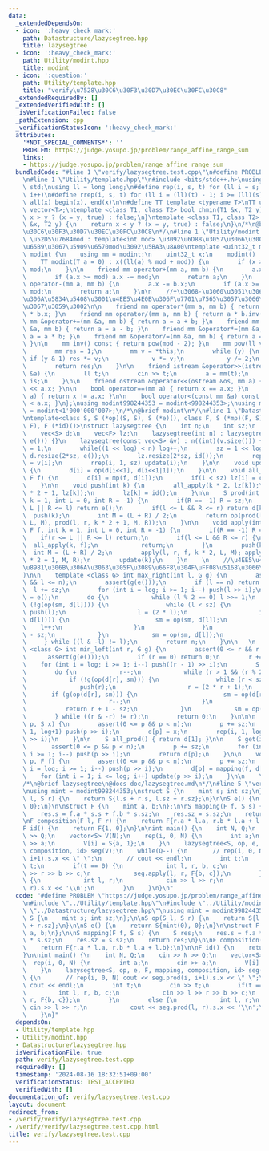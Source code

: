 ```yaml
---
data:
  _extendedDependsOn:
  - icon: ':heavy_check_mark:'
    path: Datastructure/lazysegtree.hpp
    title: lazysegtree
  - icon: ':heavy_check_mark:'
    path: Utility/modint.hpp
    title: modint
  - icon: ':question:'
    path: Utility/template.hpp
    title: "verify\u7528\u30C6\u30F3\u30D7\u30EC\u30FC\u30C8"
  _extendedRequiredBy: []
  _extendedVerifiedWith: []
  _isVerificationFailed: false
  _pathExtension: cpp
  _verificationStatusIcon: ':heavy_check_mark:'
  attributes:
    '*NOT_SPECIAL_COMMENTS*': ''
    PROBLEM: https://judge.yosupo.jp/problem/range_affine_range_sum
    links:
    - https://judge.yosupo.jp/problem/range_affine_range_sum
  bundledCode: "#line 1 \"verify/lazysegtree.test.cpp\"\n#define PROBLEM \"https://judge.yosupo.jp/problem/range_affine_range_sum\"\
    \n#line 1 \"Utility/template.hpp\"\n#include <bits/stdc++.h>\nusing namespace\
    \ std;\nusing ll = long long;\n#define rep(i, s, t) for (ll i = s; i < (ll)(t);\
    \ i++)\n#define rrep(i, s, t) for (ll i = (ll)(t) - 1; i >= (ll)(s); i--)\n#define\
    \ all(x) begin(x), end(x)\n\n#define TT template <typename T>\nTT using vec =\
    \ vector<T>;\ntemplate <class T1, class T2> bool chmin(T1 &x, T2 y) {\n    return\
    \ x > y ? (x = y, true) : false;\n}\ntemplate <class T1, class T2> bool chmax(T1\
    \ &x, T2 y) {\n    return x < y ? (x = y, true) : false;\n}\n/*\n@brief verify\u7528\
    \u30C6\u30F3\u30D7\u30EC\u30FC\u30C8\n*/\n#line 1 \"Utility/modint.hpp\"\n\n//\
    \ \u52D5\u7684mod : template<int mod> \u3092\u6D88\u3057\u3066\u3001\u4E0A\u306E\
    \u65B9\u3067\u5909\u6570mod\u3092\u5BA3\u8A00\ntemplate <uint32_t mod> struct\
    \ modint {\n    using mm = modint;\n    uint32_t x;\n    modint() : x(0) {}\n\
    \    TT modint(T a = 0) : x((ll(a) % mod + mod)) {\n        if (x >= mod) x -=\
    \ mod;\n    }\n\n    friend mm operator+(mm a, mm b) {\n        a.x += b.x;\n\
    \        if (a.x >= mod) a.x -= mod;\n        return a;\n    }\n    friend mm\
    \ operator-(mm a, mm b) {\n        a.x -= b.x;\n        if (a.x >= mod) a.x +=\
    \ mod;\n        return a;\n    }\n\n    //+\u3068-\u3060\u3051\u3067\u5341\u5206\
    \u306A\u5834\u5408\u3001\u4EE5\u4E0B\u306F\u7701\u7565\u3057\u3066\u826F\u3044\
    \u3067\u3059\u3002\n\n    friend mm operator*(mm a, mm b) { return (uint64_t)(a.x)\
    \ * b.x; }\n    friend mm operator/(mm a, mm b) { return a * b.inv(); }\n    friend\
    \ mm &operator+=(mm &a, mm b) { return a = a + b; }\n    friend mm &operator-=(mm\
    \ &a, mm b) { return a = a - b; }\n    friend mm &operator*=(mm &a, mm b) { return\
    \ a = a * b; }\n    friend mm &operator/=(mm &a, mm b) { return a = a * b.inv();\
    \ }\n\n    mm inv() const { return pow(mod - 2); }\n    mm pow(ll y) const {\n\
    \        mm res = 1;\n        mm v = *this;\n        while (y) {\n           \
    \ if (y & 1) res *= v;\n            v *= v;\n            y /= 2;\n        }\n\
    \        return res;\n    }\n\n    friend istream &operator>>(istream &is, mm\
    \ &a) {\n        ll t;\n        cin >> t;\n        a = mm(t);\n        return\
    \ is;\n    }\n\n    friend ostream &operator<<(ostream &os, mm a) { return os\
    \ << a.x; }\n\n    bool operator==(mm a) { return x == a.x; }\n    bool operator!=(mm\
    \ a) { return x != a.x; }\n\n    bool operator<(const mm &a) const { return x\
    \ < a.x; }\n};\nusing modint998244353 = modint<998244353>;\nusing modint1000000007\
    \ = modint<1'000'000'007>;\n/*\n@brief modint\n*/\n#line 1 \"Datastructure/lazysegtree.hpp\"\
    \ntemplate<class S, S (*op)(S, S), S (*e)(), class F, S (*mp)(F, S), F (*cm)(F,\
    \ F), F (*id)()>\nstruct lazysegtree {\n    int n;\n    int sz;\n    int log;\n\
    \    vec<S> d;\n    vec<F> lz;\n    lazysegtree(int n) : lazysegtree(vec<S>(n,\
    \ e())) {}\n    lazysegtree(const vec<S> &v) : n((int)(v.size())) {\n        log\
    \ = 1;\n        while((1 << log) < n) log++;\n        sz = 1 << log;\n       \
    \ d.resize(2*sz, e());\n        lz.resize(2*sz, id());\n        rep(i, 0, n) d[sz+i]\
    \ = v[i];\n        rrep(i, 1, sz) update(i);\n    }\n\n    void update(int i)\
    \ {\n        d[i] = op(d[i<<1], d[i<<1|1]);\n    }\n\n    void all_apply(int i,\
    \ F f) {\n        d[i] = mp(f, d[i]);\n        if(i < sz) lz[i] = cm(f, lz[i]);\n\
    \    }\n\n    void push(int k) {\n        all_apply(k * 2, lz[k]);\n        all_apply(k\
    \ * 2 + 1, lz[k]);\n        lz[k] = id();\n    }\n\n    S prod(int l, int r, int\
    \ k = 1, int L = 0, int R = -1) {\n        if(R == -1) R = sz;\n        if(r <=\
    \ L || R <= l) return e();\n        if(l <= L && R <= r) return d[k];\n      \
    \  push(k);\n        int M = (L + R) / 2;\n        return op(prod(l, r, k * 2,\
    \ L, M), prod(l, r, k * 2 + 1, M, R));\n    }\n\n    void apply(int l, int r,\
    \ F f, int k = 1, int L = 0, int R = -1) {\n        if(R == -1) R = sz;\n    \
    \    if(r <= L || R <= l) return;\n        if(l <= L && R <= r) {\n          \
    \  all_apply(k, f);\n            return;\n        }\n        push(k);\n      \
    \  int M = (L + R) / 2;\n        apply(l, r, f, k * 2, L, M); apply(l, r, f, k\
    \ * 2 + 1, M, R);\n        update(k);\n    }\n    \n    //\u4EE5\u4E0B\u3001\u5FC5\
    \u8981\u306B\u306A\u3063\u305F\u3089\u66F8\u304F\uFF08\u5168\u3066\u72EC\u7ACB\
    )\n\n    template <class G> int max_right(int l, G g) {\n        assert(0 <= l\
    \ && l <= n);\n        assert(g(e()));\n        if (l == n) return n;\n      \
    \  l += sz;\n        for (int i = log; i >= 1; i--) push(l >> i);\n        S sm\
    \ = e();\n        do {\n            while (l % 2 == 0) l >>= 1;\n            if\
    \ (!g(op(sm, d[l]))) {\n                while (l < sz) {\n                   \
    \ push(l);\n                    l = (2 * l);\n                    if (g(op(sm,\
    \ d[l]))) {\n                        sm = op(sm, d[l]);\n                    \
    \    l++;\n                    }\n                }\n                return l\
    \ - sz;\n            }\n            sm = op(sm, d[l]);\n            l++;\n   \
    \     } while ((l & -l) != l);\n        return n;\n    }\n\n   \n    template\
    \ <class G> int min_left(int r, G g) {\n        assert(0 <= r && r <= n);\n  \
    \      assert(g(e()));\n        if (r == 0) return 0;\n        r += sz;\n    \
    \    for (int i = log; i >= 1; i--) push((r - 1) >> i);\n        S sm = e();\n\
    \        do {\n            r--;\n            while (r > 1 && (r % 2)) r >>= 1;\n\
    \            if (!g(op(d[r], sm))) {\n                while (r < sz) {\n     \
    \               push(r);\n                    r = (2 * r + 1);\n             \
    \       if (g(op(d[r], sm))) {\n                        sm = op(d[r], sm);\n \
    \                       r--;\n                    }\n                }\n     \
    \           return r + 1 - sz;\n            }\n            sm = op(d[r], sm);\n\
    \        } while ((r & -r) != r);\n        return 0;\n    }\n\n\n    void set(int\
    \ p, S x) {\n        assert(0 <= p && p < n);\n        p += sz;\n        rrep(i,\
    \ 1, log+1) push(p >> i);\n        d[p] = x;\n        rep(i, 1, log+1) update(p\
    \ >> i);\n    }\n\n    S all_prod() { return d[1]; }\n\n    S get(int p) {\n \
    \       assert(0 <= p && p < n);\n        p += sz;\n        for (int i = log;\
    \ i >= 1; i--) push(p >> i);\n        return d[p];\n    }\n\n    void apply(int\
    \ p, F f) {\n        assert(0 <= p && p < n);\n        p += sz;\n        for (int\
    \ i = log; i >= 1; i--) push(p >> i);\n        d[p] = mapping(f, d[p]);\n    \
    \    for (int i = 1; i <= log; i++) update(p >> i);\n    }\n\n    \n};\n    \n\
    /*\n@brief lazysegtree\n@docs doc/lazysegtree.md\n*/\n#line 5 \"verify/lazysegtree.test.cpp\"\
    \nusing mint = modint998244353;\nstruct S {\n    mint s; int sz;\n};\n\nS op(S\
    \ l, S r) {\n    return S{l.s + r.s, l.sz + r.sz};\n}\n\nS e() {\n    return S{mint(0),\
    \ 0};\n}\n\nstruct F {\n    mint a, b;\n};\n\nS mapping(F f, S s) {\n    S res;\n\
    \    res.s = f.a * s.s + f.b * s.sz;\n    res.sz = s.sz;\n    return res;\n}\n\
    \nF composition(F l, F r) {\n    return F{r.a * l.a, r.b * l.a + l.b};\n}\n\n\
    F id() {\n    return F{1, 0};\n}\n\nint main() {\n    int N, Q;\n    cin >> N\
    \ >> Q;\n    vector<S> V(N);\n    rep(i, 0, N) {\n        int a;\n        cin\
    \ >> a;\n        V[i] = S{a, 1};\n    }\n    lazysegtree<S, op, e, F, mapping,\
    \ composition, id> seg(V);\n    while(Q--) {\n       // rep(i, 0, N) cout << seg.prod(i,\
    \ i+1).s.x << \" \";\n       // cout << endl;\n        int t;\n        cin >>\
    \ t;\n        if(t == 0) {\n            int l, r, b, c;\n            cin >> l\
    \ >> r >> b >> c;\n            seg.apply(l, r, F{b, c});\n        }\n        else\
    \ {\n            int l, r;\n            cin >> l >> r;\n            cout << seg.prod(l,\
    \ r).s.x << '\\n';\n        }\n    }\n}\n"
  code: "#define PROBLEM \"https://judge.yosupo.jp/problem/range_affine_range_sum\"\
    \n#include \"../Utility/template.hpp\"\n#include \"../Utility/modint.hpp\"\n#include\
    \ \"../Datastructure/lazysegtree.hpp\"\nusing mint = modint998244353;\nstruct\
    \ S {\n    mint s; int sz;\n};\n\nS op(S l, S r) {\n    return S{l.s + r.s, l.sz\
    \ + r.sz};\n}\n\nS e() {\n    return S{mint(0), 0};\n}\n\nstruct F {\n    mint\
    \ a, b;\n};\n\nS mapping(F f, S s) {\n    S res;\n    res.s = f.a * s.s + f.b\
    \ * s.sz;\n    res.sz = s.sz;\n    return res;\n}\n\nF composition(F l, F r) {\n\
    \    return F{r.a * l.a, r.b * l.a + l.b};\n}\n\nF id() {\n    return F{1, 0};\n\
    }\n\nint main() {\n    int N, Q;\n    cin >> N >> Q;\n    vector<S> V(N);\n  \
    \  rep(i, 0, N) {\n        int a;\n        cin >> a;\n        V[i] = S{a, 1};\n\
    \    }\n    lazysegtree<S, op, e, F, mapping, composition, id> seg(V);\n    while(Q--)\
    \ {\n       // rep(i, 0, N) cout << seg.prod(i, i+1).s.x << \" \";\n       //\
    \ cout << endl;\n        int t;\n        cin >> t;\n        if(t == 0) {\n   \
    \         int l, r, b, c;\n            cin >> l >> r >> b >> c;\n            seg.apply(l,\
    \ r, F{b, c});\n        }\n        else {\n            int l, r;\n           \
    \ cin >> l >> r;\n            cout << seg.prod(l, r).s.x << '\\n';\n        }\n\
    \    }\n}"
  dependsOn:
  - Utility/template.hpp
  - Utility/modint.hpp
  - Datastructure/lazysegtree.hpp
  isVerificationFile: true
  path: verify/lazysegtree.test.cpp
  requiredBy: []
  timestamp: '2024-08-16 18:32:51+09:00'
  verificationStatus: TEST_ACCEPTED
  verifiedWith: []
documentation_of: verify/lazysegtree.test.cpp
layout: document
redirect_from:
- /verify/verify/lazysegtree.test.cpp
- /verify/verify/lazysegtree.test.cpp.html
title: verify/lazysegtree.test.cpp
---
```


